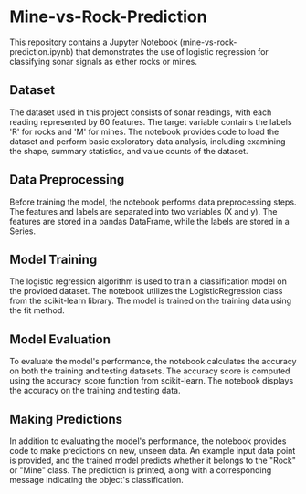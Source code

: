 # Mine-vs-Rock-Prediction

This repository contains a Jupyter Notebook (mine-vs-rock-prediction.ipynb) that demonstrates the use of logistic regression for classifying sonar signals as either rocks or mines.

## Dataset
The dataset used in this project consists of sonar readings, with each reading represented by 60 features. The target variable contains the labels 'R' for rocks and 'M' for mines. The notebook provides code to load the dataset and perform basic exploratory data analysis, including examining the shape, summary statistics, and value counts of the dataset.

## Data Preprocessing
Before training the model, the notebook performs data preprocessing steps. The features and labels are separated into two variables (X and y). The features are stored in a pandas DataFrame, while the labels are stored in a Series.

## Model Training
The logistic regression algorithm is used to train a classification model on the provided dataset. The notebook utilizes the LogisticRegression class from the scikit-learn library. The model is trained on the training data using the fit method.

## Model Evaluation
To evaluate the model's performance, the notebook calculates the accuracy on both the training and testing datasets. The accuracy score is computed using the accuracy_score function from scikit-learn. The notebook displays the accuracy on the training and testing data.

## Making Predictions
In addition to evaluating the model's performance, the notebook provides code to make predictions on new, unseen data. An example input data point is provided, and the trained model predicts whether it belongs to the "Rock" or "Mine" class. The prediction is printed, along with a corresponding message indicating the object's classification.
